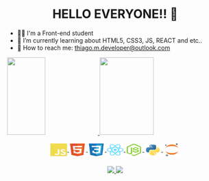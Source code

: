 <h1 align="center"> HELLO EVERYONE!! 👋 </h1>

- 👨‍💻 I'm a Front-end student 
- 💪 I’m currently learning about HTML5, CSS3, JS, REACT and etc..
- 📨 How to reach me: thiago.m.developer@outlook.com


<div> 
  <a href="https.beacons.ai/thiagomrg"/>
  <img height="180em" width="42%" src="https://github-readme-stats.vercel.app/api?username=thiagomrg&show_icons=true&theme=dark&include_all_commits=true&count_private=true"/>
  <img height=180em" width="50%" src="https://github-readme-stats.vercel.app/api/top-langs/?username=thiagomrg&layout=compact&langs_count=16&theme=dark"/>
</div>
<br>
<div align="center">
  <img align="center" alt="Thiago-JS" height="30" width="40" src="https://raw.githubusercontent.com/devicons/devicon/master/icons/javascript/javascript-plain.svg">
  <img align="center" alt="Thiago-HTML5" height="30" width="40" src="https://raw.githubusercontent.com/devicons/devicon/master/icons/html5/html5-original.svg">
  <img align="center" alt="Thiago-CSS3" height="30" width="40" src="https://raw.githubusercontent.com/devicons/devicon/master/icons/css3/css3-original.svg">
  <img align="center" alt="Thiago-React" height="30" width="40" src="https://raw.githubusercontent.com/devicons/devicon/master/icons/react/react-original.svg">
  <img align="center" alt="Thiago-nodeJS" height="30" width="40" src="https://raw.githubusercontent.com/devicons/devicon/master/icons/nodejs/nodejs-original.svg">
  <img align="center" alt="Thiago-Python" height="30" width="40" src="https://raw.githubusercontent.com/devicons/devicon/master/icons/python/python-original.svg">
  <img align="center" alt="Thiago-Anaconda" height="30" width="40" src="https://raw.githubusercontent.com/devicons/devicon/master/icons/jupyter/jupyter-original.svg">
</div>


###

<div align="center">
  <a href="https://www.linkedin.com/in/thiagomrg-developer/" target="_blank"><img src="https://img.shields.io/badge/LinkedIn-0077B5?style=for-the-badge&logo=linkedin&logoColor=white"/>
  <a href="mailto:thiago.m.developer@outlook.com"><img src="https://img.shields.io/badge/Gmail-D14836?style=for-the-badge&logo=gmail&logoColor=white" target=_blank"/>
</div>

